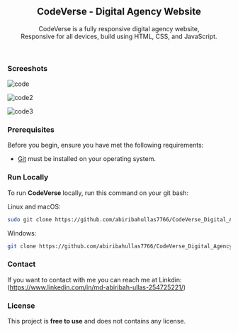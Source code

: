 <div align="center">

  <h2 align="center">CodeVerse - Digital Agency Website</h2>

  CodeVerse is a fully responsive digital agency website, <br />Responsive for all devices, build using HTML, CSS, and JavaScript.



</div>

<br />

###  Screeshots

![code](https://github.com/abiribahullas7766/CodeVerse_Digital_Agency_Website/assets/54986400/1c653eaa-338f-4323-81e3-afd1993a448c)

![code2](https://github.com/abiribahullas7766/CodeVerse_Digital_Agency_Website/assets/54986400/71938b2d-4d00-4b99-afd0-f2d92fcaacbc)

![code3](https://github.com/abiribahullas7766/CodeVerse_Digital_Agency_Website/assets/54986400/6d2820ac-3815-4be6-b7b5-0c5f7d50e860)

### Prerequisites

Before you begin, ensure you have met the following requirements:

* [Git](https://git-scm.com/downloads "Download Git") must be installed on your operating system.

### Run Locally

To run **CodeVerse** locally, run this command on your git bash:

Linux and macOS:

```bash
sudo git clone https://github.com/abiribahullas7766/CodeVerse_Digital_Agency_Website.git
```

Windows:

```bash
git clone https://github.com/abiribahullas7766/CodeVerse_Digital_Agency_Website.git
```

### Contact

If you want to contact with me you can reach me at Linkdin:(https://www.linkedin.com/in/md-abiribah-ullas-254725221/)

### License

This project is **free to use** and does not contains any license.
